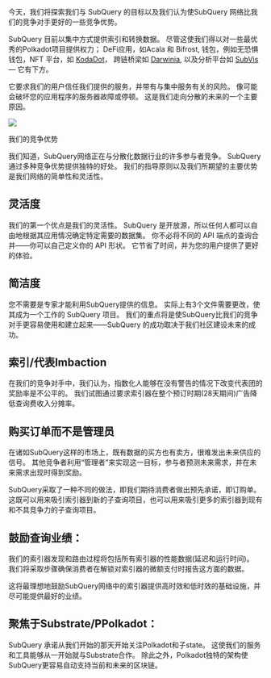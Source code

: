 
今天，我们将探索我们与 SubQuery 的目标以及我们认为使SubQuery 网络比我们的竞争对手更好的一些竞争优势。

SubQuery 目前以集中方式提供索引和转换数据。 尽管这使我们得以对一些最优秀的Polkadot项目提供权力； DeFi应用，如Acala 和 Bifrost, 钱包，例如无恐惧钱包，NFT 平台，如 [KodaDot](https://kodadot.xyz/)， 跨链桥梁如 [Darwinia](https://explorer.subquery.network/subquery/darwinia-network/darwinia), 以及分析平台如 [SubVis](https://subvis.io/) — 它有下方。

它要求我们的用户信任我们提供的服务，并带有与集中服务有关的风险。 像可能会破坏您的应用程序的服务器故障或停顿。 这是我们走向分散的未来的一个主要原因。

![](https://miro.medium.com/max/868/1*CPksnN9_jyMGQ0sSbiJvDQ.png)

我们的竞争优势

我们知道，SubQuery网络正在与分散化数据行业的许多参与者竞争。 SubQuery 通过多种竞争优势提供独特的好处。 我们的指导原则以及我们所期望的主要优势是我们网络的简单性和灵活性。

## 灵活度

我们的第一个优点是我们的灵活性。 SubQuery 是开放源，所以任何人都可以自由地根据其应用情况确定特定需要的数据集。 你不必将不同的 API 端点的查询合并——你可以自己定义你的 API 形状。 它节省了时间，并为您的用户提供了更好的体验。

## 简洁度

您不需要是专家才能利用SubQuery提供的信息。 实际上有3个文件需要更改，使其成为一个工作的 SubQuery 项目。 我们的重点将是使SubQuery比我们的竞争对手更容易使用和建立起来——SubQuery 的成功取决于我们社区建设未来的成功。

## 索引/代表Imbaction

在我们的竞争对手中，我们认为，指数化人能够在没有警告的情况下改变代表团的奖励率是不公平的。 我们试图通过要求索引器在整个预订时期(28天期间)广告降低查询费收入分摊率。

## 购买订单而不是管理员

在诸如SubQuery这样的市场上，既有数据的买方也有卖方，很难发出未来供应的信号。 其他竞争者利用“管理者”来实现这一目标，参与者预测未来需求，并在未来需求出现时得到奖励。

SubQuery采取了一种不同的做法，即我们期待消费者做出预先承诺，即订购单。 这既可以用来吸引索引器到新的子查询项目，也可以用来吸引更多的索引器到现有和不具竞争力的子查询项目。

## 鼓励查询业绩：

我们的索引器发现和路由过程将包括所有索引器的性能数据(延迟和运行时间)。 我们将采取步骤确保消费者在解锁对索引器的微额支付时报告这方面的数据。

这将最理想地鼓励SubQuery网络中的索引器提供高时效和低时效的基础设施，并尽可能提供最好的业绩。

## 聚焦于Substrate/PPolkadot：

SubQuery 承诺从我们开始的那天开始关注Polkadot和子state。 这使我们的服务和工具能够从一开始就与Substrate合作。 除此之外，Polkadot独特的架构使SubQuery更容易自动支持当前和未来的区块链。